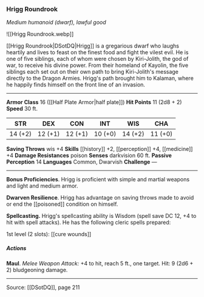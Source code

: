 ### Hrigg Roundrook
_Medium humanoid (dwarf), lawful good_

![[Hrigg Roundrook.webp]]

[[Hrigg Roundrook|DSotDQ|Hrigg]] is a gregarious dwarf who laughs heartily and lives to feast on the finest food and fight the vilest evil. He is one of five siblings, each of whom were chosen by Kiri-Jolith, the god of war, to receive his divine power. From their homeland of Kayolin, the five siblings each set out on their own path to bring Kiri-Jolith's message directly to the Dragon Armies. Hrigg's path brought him to Kalaman, where he happily finds himself on the front line of an invasion.



---

**Armor Class** 16 ([[Half Plate Armor|half plate]])
**Hit Points** 11 (2d8 + 2)
**Speed** 30 ft.

| STR     | DEX     | CON     | INT     | WIS     | CHA     |
|---------|---------|---------|---------|---------|---------|
| 14 (+2) | 12 (+1) | 12 (+1) | 10 (+0) | 14 (+2) | 11 (+0) |

**Saving Throws** wis +4
**Skills** [[history]] +2, [[perception]] +4, [[medicine]] +4
**Damage Resistances** poison
**Senses** darkvision 60 ft.
**Passive Perception** 14
**Languages** Common, Dwarvish
**Challenge** —

---

**Bonus Proficiencies**. Hrigg is proficient with simple and martial weapons and light and medium armor.

**Dwarven Resilience**. Hrigg has advantage on saving throws made to avoid or end the [[poisoned]] condition on himself.

**Spellcasting.** Hrigg's spellcasting ability is Wisdom (spell save DC 12, +4 to hit with spell attacks). He has the following cleric spells prepared:

1st level (2 slots): [[cure wounds]]

##### Actions
**Maul**. _Melee Weapon Attack:_ +4 to hit, reach 5 ft., one target. Hit: 9 (2d6 + 2) bludgeoning damage.


---

Source: [[DSotDQ]], page 211